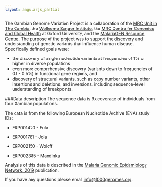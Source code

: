 ```yaml
---
layout: angularjs_partial
---
```

The Gambian Genome Variation Project is a collaboration of the [MRC Unit in The Gambia](http://www.mrc.gm), the [Wellcome Sanger Institute](https://www.sanger.ac.uk), the [MRC Centre for Genomics and Global Health](https://www.cggh.org/collaborations/mrc-unit-the-gambia) at Oxford University, and the [MalariaGEN Resource Centre](https://www.malariagen.net). The purpose of the project was to support the discovery and understanding of genetic variants that influence human disease. Specifically defined goals were:

 * the discovery of single nucleotide variants at frequencies of 1% or higher in diverse populations
 * even more comprehensive discovery (variants down to frequencies of 0.1 - 0.5%) in functional gene regions, and
 * discovery of structural variants, such as copy number variants, other insertions and deletions, and inversions, including sequence-level understanding of breakpoints.

###Data description
The sequence data is 9x coverage of individuals from four Gambian populations.

The data is from the following European Nucleotide Archive (ENA) study IDs:

* ERP001420 - Fula

* ERP001781 - Jola

* ERP002150 - Woloff

* ERP002385 - Mandinka

Analysis of this data is described in the [Malaria Genomic Epidemiology Network, 2019](https://doi.org/10.1038/s41467-019-13480-z) publication.

If you have any questions please email [info@1000genomes.org](mailto:info@1000genomes.org).
